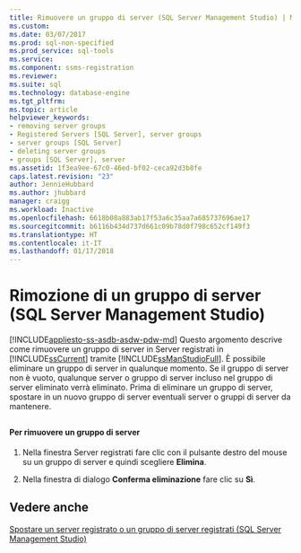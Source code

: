 ```yaml
---
title: Rimuovere un gruppo di server (SQL Server Management Studio) | Microsoft Docs
ms.custom: 
ms.date: 03/07/2017
ms.prod: sql-non-specified
ms.prod_service: sql-tools
ms.service: 
ms.component: ssms-registration
ms.reviewer: 
ms.suite: sql
ms.technology: database-engine
ms.tgt_pltfrm: 
ms.topic: article
helpviewer_keywords:
- removing server groups
- Registered Servers [SQL Server], server groups
- server groups [SQL Server]
- deleting server groups
- groups [SQL Server], server
ms.assetid: 1f3ea9ee-67c0-46ed-bf02-ceca92d3b8fe
caps.latest.revision: "23"
author: JennieHubbard
ms.author: jhubbard
manager: craigg
ms.workload: Inactive
ms.openlocfilehash: 6618b08a883ab17f53a6c35aa7a685737696ae17
ms.sourcegitcommit: b6116b434d737d661c09b78d0f798c652cf149f3
ms.translationtype: HT
ms.contentlocale: it-IT
ms.lasthandoff: 01/17/2018
---
```

# <a name="remove-a-server-group-sql-server-management-studio"></a>Rimozione di un gruppo di server (SQL Server Management Studio)
[!INCLUDE[appliesto-ss-asdb-asdw-pdw-md](../../includes/appliesto-ss-asdb-asdw-pdw-md.md)] Questo argomento descrive come rimuovere un gruppo di server in Server registrati in [!INCLUDE[ssCurrent](../../includes/sscurrent-md.md)] tramite [!INCLUDE[ssManStudioFull](../../includes/ssmanstudiofull-md.md)]. È possibile eliminare un gruppo di server in qualunque momento. Se il gruppo di server non è vuoto, qualunque server o gruppo di server incluso nel gruppo di server eliminato verrà eliminato. Prima di eliminare un gruppo di server, spostare in un nuovo gruppo di server eventuali server o gruppi di server da mantenere.  
  
##  <a name="SSMSProcedure"></a>  
  
#### <a name="to-remove-a-server-group"></a>Per rimuovere un gruppo di server  
  
1.  Nella finestra Server registrati fare clic con il pulsante destro del mouse su un gruppo di server e quindi scegliere **Elimina**.  
  
2.  Nella finestra di dialogo **Conferma eliminazione** fare clic su **Sì**.  
  
## <a name="see-also"></a>Vedere anche  
 [Spostare un server registrato o un gruppo di server registrati &#40;SQL Server Management Studio&#41;](../../tools/sql-server-management-studio/move-a-registered-server-or-registered-server-group.md)  
  
  
